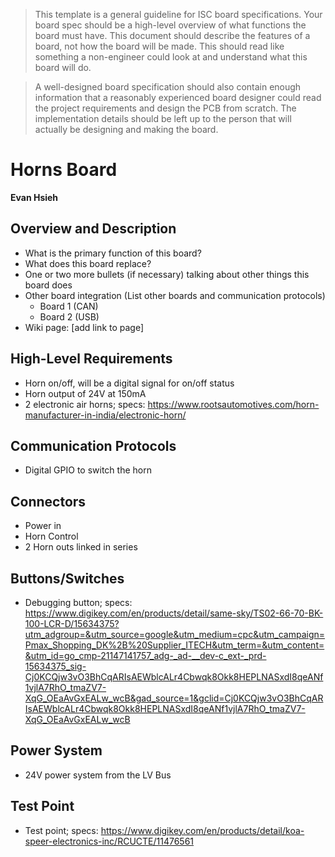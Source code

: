 > This template is a general guideline for ISC board specifications. Your board spec should be a high-level overview of what functions the board must have. This document should describe the features of a board, not how the board will be made. This should read like something a non-engineer could look at and understand what this board will do.

> A well-designed board specification should also contain enough information that a reasonably experienced board designer could read the project requirements and design the PCB from scratch. The implementation details should be left up to the person that will actually be designing and making the board.


# Horns Board
**Evan Hsieh**


## Overview and Description
- What is the primary function of this board?
- What does this board replace?
- One or two more bullets (if necessary) talking about other things this board does
- Other board integration (List other boards and communication protocols)
	- Board 1 (CAN)
	- Board 2 (USB)
- Wiki page: [add link to page]

## High-Level Requirements
- Horn on/off, will be a digital signal for on/off status
- Horn output of 24V at 150mA
- 2 electronic air horns; specs: https://www.rootsautomotives.com/horn-manufacturer-in-india/electronic-horn/

## Communication Protocols
- Digital GPIO to switch the horn

## Connectors
 - Power in
 - Horn Control
 - 2 Horn outs linked in series

## Buttons/Switches
- Debugging button; specs: https://www.digikey.com/en/products/detail/same-sky/TS02-66-70-BK-100-LCR-D/15634375?utm_adgroup=&utm_source=google&utm_medium=cpc&utm_campaign=Pmax_Shopping_DK%2B%20Supplier_ITECH&utm_term=&utm_content=&utm_id=go_cmp-21147141757_adg-_ad-__dev-c_ext-_prd-15634375_sig-Cj0KCQjw3vO3BhCqARIsAEWblcALr4Cbwqk8Okk8HEPLNASxdI8qeANf1vjlA7RhO_tmaZV7-XqG_OEaAvGxEALw_wcB&gad_source=1&gclid=Cj0KCQjw3vO3BhCqARIsAEWblcALr4Cbwqk8Okk8HEPLNASxdI8qeANf1vjlA7RhO_tmaZV7-XqG_OEaAvGxEALw_wcB

## Power System
- 24V power system from the LV Bus

## Test Point
- Test point; specs: https://www.digikey.com/en/products/detail/koa-speer-electronics-inc/RCUCTE/11476561


